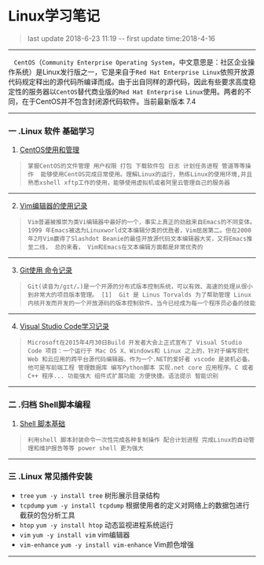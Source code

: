 Linux学习笔记
====
>last update 2018-6-23 11:19 -- first update time:2018-4-16
---
 &nbsp;&nbsp;&nbsp;`CentOS`（`Community Enterprise Operating System`，中文意思是：社区企业操作系统）是Linux发行版之一，它是来自于`Red Hat Enterprise Linux`依照开放源代码规定释出的源代码所编译而成。由于出自同样的源代码，因此有些要求高度稳定性的服务器以`CentOS`替代商业版的`Red Hat Enterprise Linux`使用。两者的不同，在于CentOS并不包含封闭源代码软件。当前最新版本 7.4
 
 ---

###  一 .Linux 软件 基础学习
1. [CentOS使用和管理](https://github.com/kickgod/Md-Linux/tree/master/centos)   
> `掌握CentOS的文件管理 用户权限 打包 下载软件包 日志 计划任务进程 管道等等操作  能够使用CentOS完成日常使用。理解Linux的运行，熟练Linux的使用环境,并且熟悉xshell xftp工作的使用，能够使用虚拟机或者阿里云管理自己的服务器`
----
2. [Vim编辑器的使用记录](https://github.com/kickgod/Md-Linux/blob/master/Linux_Vim.md) 
> `Vim普遍被推崇为类Vi编辑器中最好的一个，事实上真正的劲敌来自Emacs的不同变体。1999 年Emacs被选为Linuxworld文本编辑分类的优胜者，Vim屈居第二。但在2000年2月Vim赢得了Slashdot Beanie的最佳开放源代码文本编辑器大奖，又将Emacs推至二线， 总的来看， Vim和Emacs在文本编辑方面都是非常优秀的`
----
3. [Git使用 命令记录](https://github.com/kickgod/Md-Linux/blob/master/Git/README.md)
> `Git(读音为/gɪt/。)是一个开源的分布式版本控制系统，可以有效、高速的处理从很小到非常大的项目版本管理。 [1]  Git 是 Linus Torvalds 为了帮助管理 Linux 内核开发而开发的一个开放源码的版本控制软件。当今已经成为每一个程序员必备的技能`
---
4. [Visual Studio Code学习记录](https://github.com/kickgod/Md-Linux/tree/master/vscode)
> `Microsoft在2015年4月30日Build 开发者大会上正式宣布了 Visual Studio Code 项目：一个运行于 Mac OS X、Windows和 Linux 之上的，针对于编写现代 Web 和云应用的跨平台源代码编辑器。作为一个.NET的爱好者 vscode 是装机必备。他可是写前端工程 管理数据库 编写Python脚本 实现.net core 应用程序。C 或者C++ 程序... 功能强大 组件式扩展功能 方便快捷。语法提示 智能识别`
---
###  二 .归档 Shell脚本编程
1. [Shell 脚本基础](https://github.com/kickgod/Md-Linux/tree/master/shell)
> `利用shell 脚本封装命令一次性完成各种复制操作 配合计划进程 完成Linux的自动管理和维护报告等等 power shell 更为强大`
---------

### 三 .Linux 常见插件安装
* `tree`  `yum -y install tree` 树形展示目录结构
* `tcpdump`  `yum -y install tcpdump` 根据使用者的定义对网络上的数据包进行截获的包分析工具
* `htop` `yum -y install htop`  动态监视进程系统运行
* `vim` `yum -y install vim`  vim编辑器
* `vim-enhance` `yum -y install vim-enhance`  Vim颜色增强

-----------------
